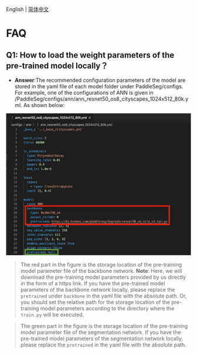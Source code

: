 English | [简体中文](faq_cn.md)
# FAQ

## Q1: How to load the weight parameters of the pre-trained model locally？

* **Answer**:The recommended configuration parameters of the model are stored in the yaml file of each model folder under PaddleSeg/configs. For example, one of the configurations of ANN is given in /PaddleSeg/configs/ann/ann_resnet50_os8_cityscapes_1024x512_80k.yml. As shown below:

![](./faq_imgs/ann_config.png)

> The red part in the figure is the storage location of the pre-training model parameter file of the backbone network. **Note**: Here, we will download the pre-training model parameters provided by us directly in the form of a https link. If you have the pre-trained model parameters of the backbone network locally, please replace the `pretrained` under `backbone` in the yaml file with the absolute path. Or, you should set the relative path for the storage location of the pre-training model parameters according to the directory where the `train.py` will be executed.

> The green part in the figure is the storage location of the pre-training model parameter file of the segmentation network. If you have the pre-trained model parameters of the segmentation network locally, please replace the `pretrained` in the yaml file with the absolute path.